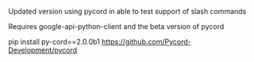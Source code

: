 Updated version using pycord in able to test support of slash commands

Requires google-api-python-client and the beta version of pycord

pip install py-cord==2.0.0b1
https://github.com/Pycord-Development/pycord